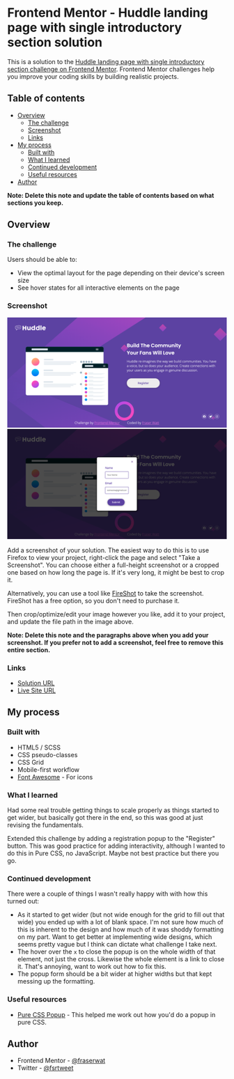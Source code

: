 # Frontend Mentor - Huddle landing page with single introductory section solution

This is a solution to the [Huddle landing page with single introductory section challenge on Frontend Mentor](https://www.frontendmentor.io/challenges/huddle-landing-page-with-a-single-introductory-section-B_2Wvxgi0). Frontend Mentor challenges help you improve your coding skills by building realistic projects.

## Table of contents

- [Overview](#overview)
  - [The challenge](#the-challenge)
  - [Screenshot](#screenshot)
  - [Links](#links)
- [My process](#my-process)
  - [Built with](#built-with)
  - [What I learned](#what-i-learned)
  - [Continued development](#continued-development)
  - [Useful resources](#useful-resources)
- [Author](#author)

**Note: Delete this note and update the table of contents based on what sections you keep.**

## Overview

### The challenge

Users should be able to:

- View the optimal layout for the page depending on their device's screen size
- See hover states for all interactive elements on the page

### Screenshot

![](./images/landing-page-screenshot-1.png)
![](./images/landing-page-screenshot-2.png)

Add a screenshot of your solution. The easiest way to do this is to use Firefox to view your project, right-click the page and select "Take a Screenshot". You can choose either a full-height screenshot or a cropped one based on how long the page is. If it's very long, it might be best to crop it.

Alternatively, you can use a tool like [FireShot](https://getfireshot.com/) to take the screenshot. FireShot has a free option, so you don't need to purchase it.

Then crop/optimize/edit your image however you like, add it to your project, and update the file path in the image above.

**Note: Delete this note and the paragraphs above when you add your screenshot. If you prefer not to add a screenshot, feel free to remove this entire section.**

### Links

- [Solution URL](https://www.frontendmentor.io/solutions/landing-page-with-pure-css-popup-form-rketnWKVl)
- [Live Site URL](https://huddle-landing-page-mu-nine.vercel.app/)

## My process

### Built with

- HTML5 / SCSS
- CSS pseudo-classes
- CSS Grid
- Mobile-first workflow
- [Font Awesome](https://fontawesome.com/how-to-use/on-the-web/using-with/sass) - For icons

### What I learned

Had some real trouble getting things to scale properly as things started to get wider, but basically got there in the end, so this was good at just revising the fundamentals.

Extended this challenge by adding a registration popup to the "Register" button. This was good practice for adding interactivity, although I wanted to do this in Pure CSS, no JavaScript. Maybe not best practice but there you go.

### Continued development

There were a couple of things I wasn't really happy with with how this turned out:

- As it started to get wider (but not wide enough for the grid to fill out that wide) you ended up with a lot of blank space. I'm not sure how much of this is inherent to the design and how much of it was shoddy formatting on my part. Want to get better at implementing wide designs, which seems pretty vague but I think can dictate what challenge I take next.
- The hover over the `x` to close the popup is on the whole width of that element, not just the cross. Likewise the whole element is a link to close it. That's annoying, want to work out how to fix this.
- The popup form should be a bit wider at higher widths but that kept messing up the formatting.

### Useful resources

- [Pure CSS Popup](https://codepen.io/imprakash/pen/GgNMXO) - This helped me work out how you'd do a popup in pure CSS.

## Author

- Frontend Mentor - [@fraserwat](https://www.frontendmentor.io/profile/fraserwat)
- Twitter - [@fsrtweet](https://www.twitter.com/fsrtweet)
